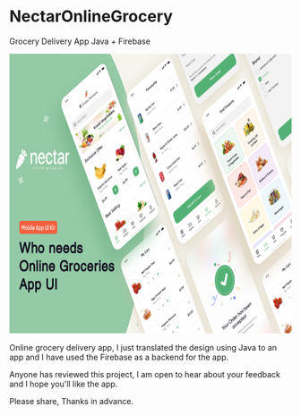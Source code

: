 # NectarOnlineGrocery
Grocery Delivery App Java + Firebase

<img src="https://raw.githubusercontent.com/Mohammed187/NectarOnlineGrocery/master/Cover.jpg" height="500">

Online grocery delivery app, I just translated the design using Java to an app and I have used the Firebase as a backend for the app. 

Anyone has reviewed this project, I am open to hear about your feedback and I hope you'll like the app. 

Please share, Thanks in advance. 
